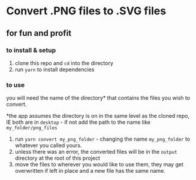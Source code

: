 # Convert .PNG files to .SVG files
## for fun and profit

### to install & setup

1. clone this repo and `cd` into the directory
1. run `yarn` to install dependencies

### to use
you will need the name of the directory* that contains the files you wish to convert.

*the app assumes the directory is on in the same level as the cloned repo, IE both are in `desktop` - if not add the path to the name like `my_folder/png_files`

1. run `yarn convert my_png_folder` - changing the name `my_png_folder` to whatever you called yours.
1. unless there was an error, the converted files will be in the `output` directory at the root of this project
1. move the files to wherever you would like to use them, they may get overwritten if left in place and a new file has the same name.

